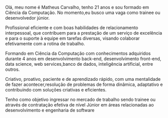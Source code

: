 Olá, meu nome é Matheus Carvalho, tenho 21 anos e sou formado em Ciência da Computação. 
No momento,eu busco uma vaga como trainee ou desenvolvedor júnior. 

Profissional eficiente e com boas habilidades de relacionamento interpessoal, 
que contribuem para a prestação de um serviço de excelência e para o suporte à 
equipe em tarefas diversas, visando colaborar efetivamente com a rotina de 
trabalho.

Formando em Ciência da Computação com conhecimentos adquiridos durante 4 
anos em desenvolvimento back-end, desenvolvimento front-end, data science, 
web services,banco de dados, inteligência artificial, entre outros.

Criativo, proativo, paciente e de aprendizado rápido, com uma mentalidade de 
fazer acontecer,resolução de problemas de forma dinâmica, adaptativo e 
contribuindo com soluções criativas e eficientes. 

Tenho como objetivo ingressar 
no mercado de trabalho sendo trainee ou através de contratação 
efetiva de nível Júnior em áreas relacionadas ao desenvolvimento e engenharia 
de software
